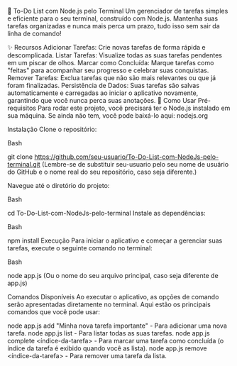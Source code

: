 📝 To-Do List com Node.js pelo Terminal
Um gerenciador de tarefas simples e eficiente para o seu terminal, construído com Node.js. Mantenha suas tarefas organizadas e nunca mais perca um prazo, tudo isso sem sair da linha de comando!

✨ Recursos
Adicionar Tarefas: Crie novas tarefas de forma rápida e descomplicada.
Listar Tarefas: Visualize todas as suas tarefas pendentes em um piscar de olhos.
Marcar como Concluída: Marque tarefas como "feitas" para acompanhar seu progresso e celebrar suas conquistas.
Remover Tarefas: Exclua tarefas que não são mais relevantes ou que já foram finalizadas.
Persistência de Dados: Suas tarefas são salvas automaticamente e carregadas ao iniciar o aplicativo novamente, garantindo que você nunca perca suas anotações.
🚀 Como Usar
Pré-requisitos
Para rodar este projeto, você precisará ter o Node.js instalado em sua máquina. Se ainda não tem, você pode baixá-lo aqui: nodejs.org

Instalação
Clone o repositório:

Bash

git clone https://github.com/seu-usuario/To-Do-List-com-NodeJs-pelo-terminal.git
(Lembre-se de substituir seu-usuario pelo seu nome de usuário do GitHub e o nome real do seu repositório, caso seja diferente.)

Navegue até o diretório do projeto:

Bash

cd To-Do-List-com-NodeJs-pelo-terminal
Instale as dependências:

Bash

npm install
Execução
Para iniciar o aplicativo e começar a gerenciar suas tarefas, execute o seguinte comando no terminal:

Bash

node app.js
(Ou o nome do seu arquivo principal, caso seja diferente de app.js)

Comandos Disponíveis
Ao executar o aplicativo, as opções de comando serão apresentadas diretamente no terminal. Aqui estão os principais comandos que você pode usar:

node app.js add "Minha nova tarefa importante" - Para adicionar uma nova tarefa.
node app.js list - Para listar todas as suas tarefas.
node app.js complete <índice-da-tarefa> - Para marcar uma tarefa como concluída (o índice da tarefa é exibido quando você as lista).
node app.js remove <índice-da-tarefa> - Para remover uma tarefa da lista.
